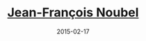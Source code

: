 ---
title: <a href='http://noubel.com/about' target='blank'>Jean-François Noubel</a>
layout: default
date: 2015-02-17
img: ../people/noubel.png
link: speakers/noubel
category: Speakers
description: |
    <p class="lead"><a href="speakers/noubel">Ceptr: Building a Semantic, Mashable, Fully Decentralized Internet</a> (to be confirmed)</p>

---